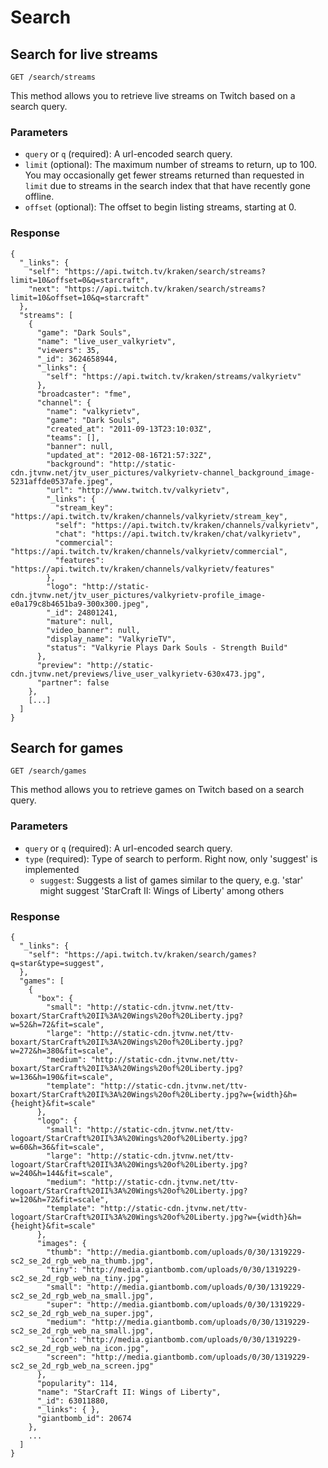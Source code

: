 # Search

## Search for live streams

`GET /search/streams`

This method allows you to retrieve live streams on Twitch based on a search query.

### Parameters

- `query` or `q` (required): A url-encoded search query.
- `limit` (optional): The maximum number of streams to return, up to 100. You may occasionally get fewer streams returned than requested in `limit` due to streams in the search index that that have recently gone offline.
- `offset` (optional): The offset to begin listing streams, starting at 0.

### Response

    {
      "_links": {
        "self": "https://api.twitch.tv/kraken/search/streams?limit=10&offset=0&q=starcraft",
        "next": "https://api.twitch.tv/kraken/search/streams?limit=10&offset=10&q=starcraft"
      },
      "streams": [
        {
          "game": "Dark Souls",
          "name": "live_user_valkyrietv",
          "viewers": 35,
          "_id": 3624658944,
          "_links": {
            "self": "https://api.twitch.tv/kraken/streams/valkyrietv"
          },
          "broadcaster": "fme",
          "channel": {
            "name": "valkyrietv",
            "game": "Dark Souls",
            "created_at": "2011-09-13T23:10:03Z",
            "teams": [],
            "banner": null,
            "updated_at": "2012-08-16T21:57:32Z",
            "background": "http://static-cdn.jtvnw.net/jtv_user_pictures/valkyrietv-channel_background_image-5231affde0537afe.jpeg",
            "url": "http://www.twitch.tv/valkyrietv",
            "_links": {
              "stream_key": "https://api.twitch.tv/kraken/channels/valkyrietv/stream_key",
              "self": "https://api.twitch.tv/kraken/channels/valkyrietv",
              "chat": "https://api.twitch.tv/kraken/chat/valkyrietv",
              "commercial": "https://api.twitch.tv/kraken/channels/valkyrietv/commercial",
              "features": "https://api.twitch.tv/kraken/channels/valkyrietv/features"
            },
            "logo": "http://static-cdn.jtvnw.net/jtv_user_pictures/valkyrietv-profile_image-e0a179c8b4651ba9-300x300.jpeg",
            "_id": 24801241,
            "mature": null,
            "video_banner": null,
            "display_name": "ValkyrieTV",
            "status": "Valkyrie Plays Dark Souls - Strength Build"
          },
          "preview": "http://static-cdn.jtvnw.net/previews/live_user_valkyrietv-630x473.jpg",
          "partner": false
        },
        [...]
      ]
    }

## Search for games

`GET /search/games`

This method allows you to retrieve games on Twitch based on a search query.

### Parameters

- `query` or `q` (required): A url-encoded search query.
- `type` (required): Type of search to perform. Right now, only 'suggest' is implemented
  - `suggest`: Suggests a list of games similar to the query, e.g. 'star' might suggest 'StarCraft II: Wings of Liberty' among others

### Response

    {
      "_links": {
        "self": "https://api.twitch.tv/kraken/search/games?q=star&type=suggest",
      },
      "games": [
        {
          "box": {
            "small": "http://static-cdn.jtvnw.net/ttv-boxart/StarCraft%20II%3A%20Wings%20of%20Liberty.jpg?w=52&h=72&fit=scale",
            "large": "http://static-cdn.jtvnw.net/ttv-boxart/StarCraft%20II%3A%20Wings%20of%20Liberty.jpg?w=272&h=380&fit=scale",
            "medium": "http://static-cdn.jtvnw.net/ttv-boxart/StarCraft%20II%3A%20Wings%20of%20Liberty.jpg?w=136&h=190&fit=scale",
            "template": "http://static-cdn.jtvnw.net/ttv-boxart/StarCraft%20II%3A%20Wings%20of%20Liberty.jpg?w={width}&h={height}&fit=scale"
          },
          "logo": {
            "small": "http://static-cdn.jtvnw.net/ttv-logoart/StarCraft%20II%3A%20Wings%20of%20Liberty.jpg?w=60&h=36&fit=scale",
            "large": "http://static-cdn.jtvnw.net/ttv-logoart/StarCraft%20II%3A%20Wings%20of%20Liberty.jpg?w=240&h=144&fit=scale",
            "medium": "http://static-cdn.jtvnw.net/ttv-logoart/StarCraft%20II%3A%20Wings%20of%20Liberty.jpg?w=120&h=72&fit=scale",
            "template": "http://static-cdn.jtvnw.net/ttv-logoart/StarCraft%20II%3A%20Wings%20of%20Liberty.jpg?w={width}&h={height}&fit=scale"
          },
          "images": {
            "thumb": "http://media.giantbomb.com/uploads/0/30/1319229-sc2_se_2d_rgb_web_na_thumb.jpg",
            "tiny": "http://media.giantbomb.com/uploads/0/30/1319229-sc2_se_2d_rgb_web_na_tiny.jpg",
            "small": "http://media.giantbomb.com/uploads/0/30/1319229-sc2_se_2d_rgb_web_na_small.jpg",
            "super": "http://media.giantbomb.com/uploads/0/30/1319229-sc2_se_2d_rgb_web_na_super.jpg",
            "medium": "http://media.giantbomb.com/uploads/0/30/1319229-sc2_se_2d_rgb_web_na_small.jpg",
            "icon": "http://media.giantbomb.com/uploads/0/30/1319229-sc2_se_2d_rgb_web_na_icon.jpg",
            "screen": "http://media.giantbomb.com/uploads/0/30/1319229-sc2_se_2d_rgb_web_na_screen.jpg"
          },
          "popularity": 114,
          "name": "StarCraft II: Wings of Liberty",
          "_id": 63011880,
          "_links": { },
          "giantbomb_id": 20674          
        },
        ...
      ]
    }